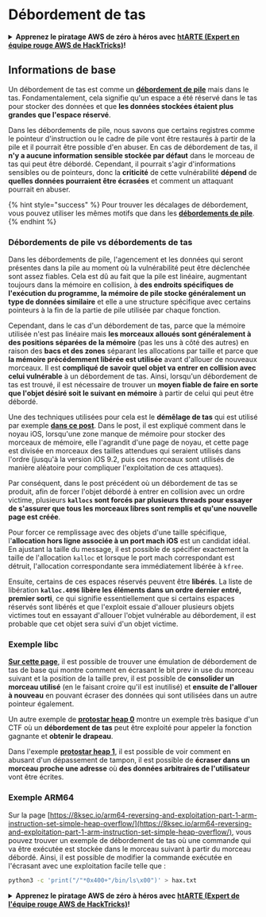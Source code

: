 # Débordement de tas

<details>

<summary><strong>Apprenez le piratage AWS de zéro à héros avec</strong> <a href="https://training.hacktricks.xyz/courses/arte"><strong>htARTE (Expert en équipe rouge AWS de HackTricks)</strong></a><strong>!</strong></summary>

Autres façons de soutenir HackTricks :

* Si vous souhaitez voir votre **entreprise annoncée dans HackTricks** ou **télécharger HackTricks en PDF**, consultez les [**PLANS D'ABONNEMENT**](https://github.com/sponsors/carlospolop) !
* Obtenez le [**swag officiel PEASS & HackTricks**](https://peass.creator-spring.com)
* Découvrez [**La famille PEASS**](https://opensea.io/collection/the-peass-family), notre collection exclusive de [**NFTs**](https://opensea.io/collection/the-peass-family)
* **Rejoignez le** 💬 [**groupe Discord**](https://discord.gg/hRep4RUj7f) ou le [**groupe Telegram**](https://t.me/peass) ou **suivez-nous** sur **Twitter** 🐦 [**@hacktricks\_live**](https://twitter.com/hacktricks\_live)**.**
* **Partagez vos astuces de piratage en soumettant des PR aux** [**HackTricks**](https://github.com/carlospolop/hacktricks) et [**HackTricks Cloud**](https://github.com/carlospolop/hacktricks-cloud) dépôts GitHub.

</details>

## Informations de base

Un débordement de tas est comme un [**débordement de pile**](../stack-overflow/) mais dans le tas. Fondamentalement, cela signifie qu'un espace a été réservé dans le tas pour stocker des données et que **les données stockées étaient plus grandes que l'espace réservé**.

Dans les débordements de pile, nous savons que certains registres comme le pointeur d'instruction ou le cadre de pile vont être restaurés à partir de la pile et il pourrait être possible d'en abuser. En cas de débordement de tas, il **n'y a aucune information sensible stockée par défaut** dans le morceau de tas qui peut être débordé. Cependant, il pourrait s'agir d'informations sensibles ou de pointeurs, donc la **criticité** de cette vulnérabilité **dépend** de **quelles données pourraient être écrasées** et comment un attaquant pourrait en abuser.

{% hint style="success" %}
Pour trouver les décalages de débordement, vous pouvez utiliser les mêmes motifs que dans les [**débordements de pile**](../stack-overflow/#finding-stack-overflows-offsets).
{% endhint %}

### Débordements de pile vs débordements de tas

Dans les débordements de pile, l'agencement et les données qui seront présentes dans la pile au moment où la vulnérabilité peut être déclenchée sont assez fiables. Cela est dû au fait que la pile est linéaire, augmentant toujours dans la mémoire en collision, à **des endroits spécifiques de l'exécution du programme, la mémoire de pile stocke généralement un type de données similaire** et elle a une structure spécifique avec certains pointeurs à la fin de la partie de pile utilisée par chaque fonction.

Cependant, dans le cas d'un débordement de tas, parce que la mémoire utilisée n'est pas linéaire mais **les morceaux alloués sont généralement à des positions séparées de la mémoire** (pas les uns à côté des autres) en raison des **bacs et des zones** séparant les allocations par taille et parce que **la mémoire précédemment libérée est utilisée** avant d'allouer de nouveaux morceaux. Il est **compliqué de savoir quel objet va entrer en collision avec celui vulnérable** à un débordement de tas. Ainsi, lorsqu'un débordement de tas est trouvé, il est nécessaire de trouver un **moyen fiable de faire en sorte que l'objet désiré soit le suivant en mémoire** à partir de celui qui peut être débordé.

Une des techniques utilisées pour cela est le **démêlage de tas** qui est utilisé par exemple [**dans ce post**](https://azeria-labs.com/grooming-the-ios-kernel-heap/). Dans le post, il est expliqué comment dans le noyau iOS, lorsqu'une zone manque de mémoire pour stocker des morceaux de mémoire, elle l'agrandit d'une page de noyau, et cette page est divisée en morceaux des tailles attendues qui seraient utilisés dans l'ordre (jusqu'à la version iOS 9.2, puis ces morceaux sont utilisés de manière aléatoire pour compliquer l'exploitation de ces attaques).

Par conséquent, dans le post précédent où un débordement de tas se produit, afin de forcer l'objet débordé à entrer en collision avec un ordre victime, plusieurs **`kallocs` sont forcés par plusieurs threads pour essayer de s'assurer que tous les morceaux libres sont remplis et qu'une nouvelle page est créée**.

Pour forcer ce remplissage avec des objets d'une taille spécifique, l'**allocation hors ligne associée à un port mach iOS** est un candidat idéal. En ajustant la taille du message, il est possible de spécifier exactement la taille de l'allocation `kalloc` et lorsque le port mach correspondant est détruit, l'allocation correspondante sera immédiatement libérée à `kfree`.

Ensuite, certains de ces espaces réservés peuvent être **libérés**. La liste de libération **`kalloc.4096` libère les éléments dans un ordre dernier entré, premier sorti**, ce qui signifie essentiellement que si certains espaces réservés sont libérés et que l'exploit essaie d'allouer plusieurs objets victimes tout en essayant d'allouer l'objet vulnérable au débordement, il est probable que cet objet sera suivi d'un objet victime.

### Exemple libc

[**Sur cette page**](https://guyinatuxedo.github.io/27-edit\_free\_chunk/heap\_consolidation\_explanation/index.html), il est possible de trouver une émulation de débordement de tas de base qui montre comment en écrasant le bit prev in use du morceau suivant et la position de la taille prev, il est possible de **consolider un morceau utilisé** (en le faisant croire qu'il est inutilisé) et **ensuite de l'allouer à nouveau** en pouvant écraser des données qui sont utilisées dans un autre pointeur également.

Un autre exemple de [**protostar heap 0**](https://guyinatuxedo.github.io/24-heap\_overflow/protostar\_heap0/index.html) montre un exemple très basique d'un CTF où un **débordement de tas** peut être exploité pour appeler la fonction gagnante et **obtenir le drapeau**.

Dans l'exemple [**protostar heap 1**](https://guyinatuxedo.github.io/24-heap\_overflow/protostar\_heap1/index.html), il est possible de voir comment en abusant d'un dépassement de tampon, il est possible de **écraser dans un morceau proche une adresse** où **des données arbitraires de l'utilisateur** vont être écrites.

### Exemple ARM64

Sur la page [https://8ksec.io/arm64-reversing-and-exploitation-part-1-arm-instruction-set-simple-heap-overflow/](https://8ksec.io/arm64-reversing-and-exploitation-part-1-arm-instruction-set-simple-heap-overflow/), vous pouvez trouver un exemple de débordement de tas où une commande qui va être exécutée est stockée dans le morceau suivant à partir du morceau débordé. Ainsi, il est possible de modifier la commande exécutée en l'écrasant avec une exploitation facile telle que :
```bash
python3 -c 'print("/"*0x400+"/bin/ls\x00")' > hax.txt
```
<details>

<summary><strong>Apprenez le piratage AWS de zéro à héros avec</strong> <a href="https://training.hacktricks.xyz/courses/arte"><strong>htARTE (Expert de l'équipe rouge AWS de HackTricks)</strong></a><strong>!</strong></summary>

D'autres façons de soutenir HackTricks :

* Si vous souhaitez voir votre **entreprise annoncée dans HackTricks** ou **télécharger HackTricks en PDF**, consultez les [**PLANS D'ABONNEMENT**](https://github.com/sponsors/carlospolop) !
* Obtenez le [**swag officiel PEASS & HackTricks**](https://peass.creator-spring.com)
* Découvrez [**La famille PEASS**](https://opensea.io/collection/the-peass-family), notre collection exclusive de [**NFTs**](https://opensea.io/collection/the-peass-family)
* **Rejoignez le** 💬 [**groupe Discord**](https://discord.gg/hRep4RUj7f) ou le [**groupe Telegram**](https://t.me/peass) ou **suivez-nous** sur **Twitter** 🐦 [**@hacktricks\_live**](https://twitter.com/hacktricks\_live)**.**
* **Partagez vos astuces de piratage en soumettant des PR aux** [**HackTricks**](https://github.com/carlospolop/hacktricks) et [**HackTricks Cloud**](https://github.com/carlospolop/hacktricks-cloud) dépôts GitHub.

</details>
